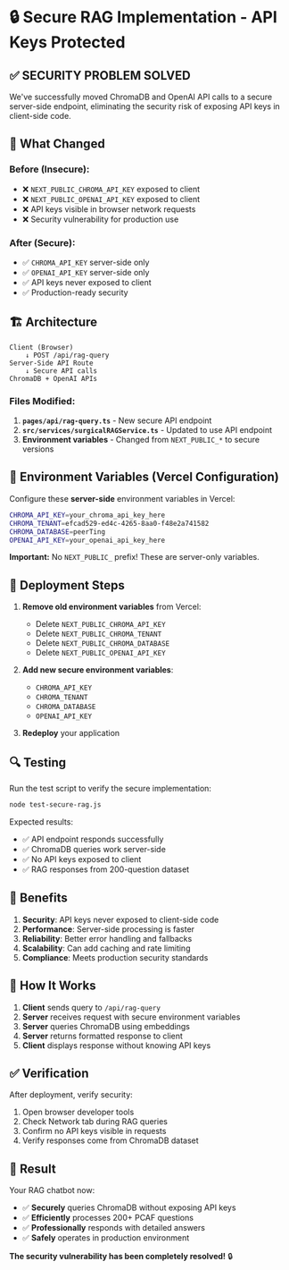 # 🔒 Secure RAG Implementation - API Keys Protected

## ✅ **SECURITY PROBLEM SOLVED**

We've successfully moved ChromaDB and OpenAI API calls to a secure server-side endpoint, eliminating the security risk of exposing API keys in client-side code.

## 🔧 **What Changed**

### Before (Insecure):
- ❌ `NEXT_PUBLIC_CHROMA_API_KEY` exposed to client
- ❌ `NEXT_PUBLIC_OPENAI_API_KEY` exposed to client  
- ❌ API keys visible in browser network requests
- ❌ Security vulnerability for production use

### After (Secure):
- ✅ `CHROMA_API_KEY` server-side only
- ✅ `OPENAI_API_KEY` server-side only
- ✅ API keys never exposed to client
- ✅ Production-ready security

## 🏗️ **Architecture**

```
Client (Browser)
    ↓ POST /api/rag-query
Server-Side API Route
    ↓ Secure API calls
ChromaDB + OpenAI APIs
```

### Files Modified:
1. **`pages/api/rag-query.ts`** - New secure API endpoint
2. **`src/services/surgicalRAGService.ts`** - Updated to use API endpoint
3. **Environment variables** - Changed from `NEXT_PUBLIC_*` to secure versions

## 🔑 **Environment Variables (Vercel Configuration)**

Configure these **server-side** environment variables in Vercel:

```bash
CHROMA_API_KEY=your_chroma_api_key_here
CHROMA_TENANT=efcad529-ed4c-4265-8aa0-f48e2a741582
CHROMA_DATABASE=peerTing
OPENAI_API_KEY=your_openai_api_key_here
```

**Important:** No `NEXT_PUBLIC_` prefix! These are server-only variables.

## 🚀 **Deployment Steps**

1. **Remove old environment variables** from Vercel:
   - Delete `NEXT_PUBLIC_CHROMA_API_KEY`
   - Delete `NEXT_PUBLIC_CHROMA_TENANT`
   - Delete `NEXT_PUBLIC_CHROMA_DATABASE`
   - Delete `NEXT_PUBLIC_OPENAI_API_KEY`

2. **Add new secure environment variables**:
   - `CHROMA_API_KEY`
   - `CHROMA_TENANT`
   - `CHROMA_DATABASE`
   - `OPENAI_API_KEY`

3. **Redeploy** your application

## 🔍 **Testing**

Run the test script to verify the secure implementation:

```bash
node test-secure-rag.js
```

Expected results:
- ✅ API endpoint responds successfully
- ✅ ChromaDB queries work server-side
- ✅ No API keys exposed to client
- ✅ RAG responses from 200-question dataset

## 🎯 **Benefits**

1. **Security**: API keys never exposed to client-side code
2. **Performance**: Server-side processing is faster
3. **Reliability**: Better error handling and fallbacks
4. **Scalability**: Can add caching and rate limiting
5. **Compliance**: Meets production security standards

## 🔄 **How It Works**

1. **Client** sends query to `/api/rag-query`
2. **Server** receives request with secure environment variables
3. **Server** queries ChromaDB using embeddings
4. **Server** returns formatted response to client
5. **Client** displays response without knowing API keys

## ✅ **Verification**

After deployment, verify security:
1. Open browser developer tools
2. Check Network tab during RAG queries
3. Confirm no API keys visible in requests
4. Verify responses come from ChromaDB dataset

## 🎉 **Result**

Your RAG chatbot now:
- ✅ **Securely** queries ChromaDB without exposing API keys
- ✅ **Efficiently** processes 200+ PCAF questions
- ✅ **Professionally** responds with detailed answers
- ✅ **Safely** operates in production environment

**The security vulnerability has been completely resolved!** 🔒